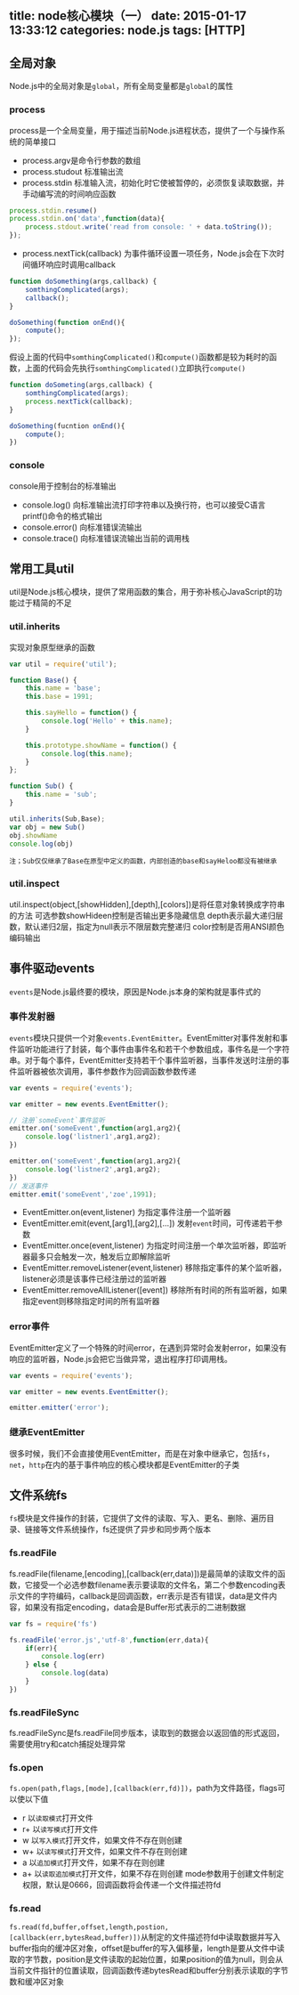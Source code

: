 title: node核心模块（一）
date: 2015-01-17 13:33:12
categories: node.js
tags: [HTTP]
---
<!--more-->
## 全局对象
Node.js中的全局对象是`global`，所有全局变量都是`global`的属性
### process
process是一个全局变量，用于描述当前Node.js进程状态，提供了一个与操作系统的简单接口
- process.argv是命令行参数的数组
- process.studout 标准输出流
- process.stdin 标准输入流，初始化时它使被暂停的，必须恢复读取数据，并手动编写流的时间响应函数
```js
process.stdin.resume()
process.stdin.on('data',function(data){
	process.stdout.write('read from console: ' + data.toString());
});
```
- process.nextTick(callback) 为事件循环设置一项任务，Node.js会在下次时间循环响应时调用callback
```js
function doSomething(args,callback) {
	somthingComplicated(args);
	callback();
}

doSomething(function onEnd(){
	compute();
});
```
假设上面的代码中`somthingComplicated()`和`compute()`函数都是较为耗时的函数，上面的代码会先执行`somthingComplicated()`立即执行`compute()`
```js
function doSometing(args,callback) {
	somthingComplicated(args);
	process.nextTick(callback);
}

doSomething(fucntion onEnd(){
	compute();
})
```
### console
console用于控制台的标准输出
- console.log() 向标准输出流打印字符串以及换行符，也可以接受C语言printf()命令的格式输出
- console.error() 向标准错误流输出
- console.trace() 向标准错误流输出当前的调用栈
## 常用工具util
util是Node.js核心模块，提供了常用函数的集合，用于弥补核心JavaScript的功能过于精简的不足
### util.inherits
实现对象原型继承的函数
```js
var util = require('util');

function Base() {
	this.name = 'base';
	this.base = 1991;

	this.sayHello = function() {
		console.log('Hello' + this.name);
	}

	this.prototype.showName = function() {
		console.log(this.name);
	}
};

function Sub() {
	this.name = 'sub';
}

util.inherits(Sub,Base);
var obj = new Sub()
obj.showName
console.log(obj)
```
	注；Sub仅仅继承了Base在原型中定义的函数，内部创造的base和sayHeloo都没有被继承
### util.inspect
util.inspect(object,[showHidden],[depth],[colors])是将任意对象转换成字符串的方法
可选参数showHideen控制是否输出更多隐藏信息
depth表示最大递归层数，默认递归2层，指定为null表示不限层数完整递归
color控制是否用ANSI颜色编码输出
## 事件驱动events
`events`是Node.js最终要的模块，原因是Node.js本身的架构就是事件式的
### 事件发射器
`events`模块只提供一个对象`events.EventEmitter`。EventEmitter对事件发射和事件监听功能进行了封装，每个事件由事件名和若干个参数组成，事件名是一个字符串。对于每个事件，EventEmitter支持若干个事件监听器，当事件发送时注册的事件监听器被依次调用，事件参数作为回调函数参数传递
```js
var events = require('events');

var emitter = new events.EventEmitter();

// 注册`someEvent`事件监听
emitter.on('someEvent',function(arg1,arg2){
	console.log('listner1',arg1,arg2);
})

emitter.on('someEvent',function(arg1,arg2){
	console.log('listner2',arg1,arg2);
})
// 发送事件
emitter.emit('someEvent','zoe',1991);
```
- EventEmitter.on(event,listener) 为指定事件注册一个监听器
- EventEmitter.emit(event,[arg1],[arg2],[...]) 发射`event`时间，可传递若干参数
- EventEmitter.once(event,listener) 为指定时间注册一个单次监听器，即监听器最多只会触发一次，触发后立即解除监听
- EventEmitter.removeListener(event,listener) 移除指定事件的某个监听器，listener必须是该事件已经注册过的监听器
- EventEmitter.removeAllListener([event]) 移除所有时间的所有监听器，如果指定event则移除指定时间的所有监听器
### error事件
EventEmitter定义了一个特殊的时间error，在遇到异常时会发射error，如果没有响应的监听器，Node.js会把它当做异常，退出程序打印调用栈。
```js
var events = require('events');

var emitter = new events.EventEmitter();

emitter.emitter('error');
```
### 继承EventEmitter
很多时候，我们不会直接使用EventEmitter，而是在对象中继承它，包括`fs`，`net`，`http`在内的基于事件响应的核心模块都是EventEmitter的子类
## 文件系统fs
`fs`模块是文件操作的封装，它提供了文件的读取、写入、更名、删除、遍历目录、链接等文件系统操作，fs还提供了异步和同步两个版本
### fs.readFile
fs.readFile(filename,[encoding],[callback(err,data)])是最简单的读取文件的函数，它接受一个必选参数filename表示要读取的文件名，第二个参数encoding表示文件的字符编码，callback是回调函数，err表示是否有错误，data是文件内容，如果没有指定encoding，data会是Buffer形式表示的二进制数据
```js
var fs = require('fs')

fs.readFile('error.js','utf-8',function(err,data){
	if(err){
		console.log(err)
	} else {
		console.log(data)
	}
})
```
### fs.readFileSync
fs.readFileSync是fs.readFile同步版本，读取到的数据会以返回值的形式返回，需要使用try和catch捕捉处理异常
### fs.open
`fs.open(path,flags,[mode],[callback(err,fd)])`，path为文件路径，flags可以使以下值
- r 以`读取模式`打开文件
- r+ 以`读写模式`打开文件
- w 以`写入模式`打开文件，如果文件不存在则创建
- w+ 以`读写模式`打开文件，如果文件不存在则创建
- a 以`追加模式`打开文件，如果不存在则创建
- a+ 以`读取追加模式`打开文件，如果不存在则创建
mode参数用于创建文件制定权限，默认是0666，回调函数将会传递一个文件描述符fd
### fs.read
`fs.read(fd,buffer,offset,length,postion,[callback(err,bytesRead,buffer)])`从制定的文件描述符fd中读取数据并写入buffer指向的缓冲区对象，offset是buffer的写入偏移量，length是要从文件中读取的字节数，position是文件读取的起始位置，如果position的值为null，则会从当前文件指针的位置读取，回调函数传递bytesRead和buffer分别表示读取的字节数和缓冲区对象
```js

```



